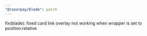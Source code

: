 ```yaml
---
"@razorpay/blade": patch
---
```


fix(blade): fixed card link overlay not working when wrapper is set to position:relative
